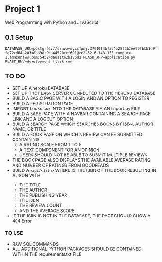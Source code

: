 # Project 1

Web Programming with Python and JavaScript

## 0.1 Setup

  `DATABASE_URL=postgres://srnwovmyccfpnj:37640f4bf3c4b28f2b3ee99fbbb1d9ffe72cd04a203a8ba98c9ea44520dcf691@ec2-52-6-143-153.compute-1.amazonaws.com:5432/daus1tm2bsv6d2 FLASK_APP=application.py FLASK_ENV=development flask run`



## TO DO

* SET UP A heroku DATABASE
* SET UP THE FLASK SERVER CONNECTED TO THE HEROKU DATABASE
* BUILD A BASIC PAGE WITH A LOGIN AND AN OPTION TO REGISTER
* BUILD A REGISTRATION PAGE
* IMPORT books.csv INTO THE DATABASE VIA AN import.py FILE
* BUILD A BASE PAGE WITH A NAVBAR CONTAINING A SEARCH PAGE LINK AND A LOGOUT OPTION
* BUILD A SEARCH PAGE WHICH SEARCHES BOOKS BY ISBN, AUTHOR NAME, OR TITLE
* BUILD A BOOK PAGE ON WHICH A REVIEW CAN BE SUBMITTED CONTAINING
    * A RATING SCALE FROM 1 TO 5
    * A TEXT COMPONENT FOR AN OPINION
    * USERS SHOULD NOT BE ABLE TO SUBMIT MULTIPLE REVIEWS
* THE BOOK PAGE ALSO DISPLAYS THE AVAILABLE AVERAGE RATING AND NUMBER OF RATINGS FROM GOODREADS
* BUILD A ``/api/<isbn>`` WHERE <isbn> IS THE ISBN OF THE BOOK RESULTING IN A JSON WITH
    * THE TITLE
    * THE AUTHOR
    * THE PUBLISHING YEAR
    * THE ISBN
    * THE REVIEW COUNT
    * AND THE AVERAGE SCORE
* IF THE ISBN IS NOT IN THE DATABASE, THE PAGE SHOULD SHOW A 404 Error

### TO USE

* RAW SQL COMMANDS
* ALL ADDITIONAL PYTHON PACKAGES SHOULD BE CONTAINED WITHIN THE requirements.txt FILE

## 
